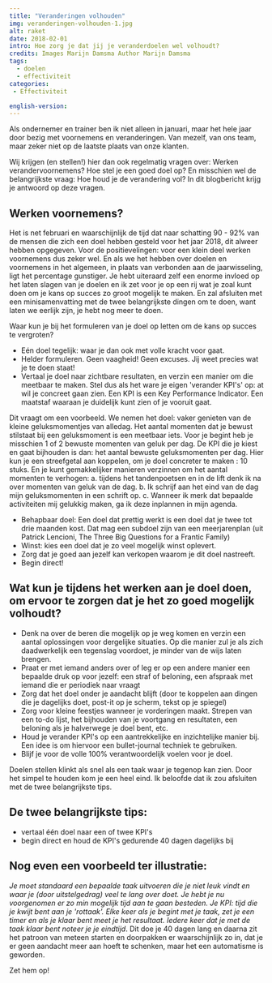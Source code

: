 ```yaml
---
title: "Veranderingen volhouden"
img: veranderingen-volhouden-1.jpg
alt: raket
date: 2018-02-01
intro: Hoe zorg je dat jij je veranderdoelen wel volhoudt?
credits: Images Marijn Damsma Author Marijn Damsma
tags:
  - doelen
  - effectiviteit
categories:
 - Effectiviteit

english-version:
---
```

Als ondernemer en trainer ben ik niet alleen in januari, maar het hele jaar door bezig met voornemens en veranderingen. Van mezelf, van ons team, maar zeker niet op de laatste plaats van onze klanten.

Wij krijgen (en stellen!) hier dan ook regelmatig vragen over: Werken verandervoornemens? Hoe stel je een goed doel op? En misschien wel de belangrijkste vraag: Hoe houd je de verandering vol? In dit blogbericht krijg je antwoord op deze vragen.

## Werken voornemens?

Het is net februari en waarschijnlijk de tijd dat naar schatting 90 - 92% van de mensen die zich een doel hebben gesteld voor het jaar 2018, dit alweer hebben opgegeven. Voor de positievelingen: voor een klein deel werken voornemens dus zeker wel. En als we het hebben over doelen en voornemens in het algemeen, in plaats van verbonden aan de jaarwisseling, ligt het percentage gunstiger. Je hebt uiteraard zelf een enorme invloed op het laten slagen van je doelen en ik zet voor je op een rij wat je zoal kunt doen om je kans op succes zo groot mogelijk te maken. En zal afsluiten met een minisamenvatting met de twee belangrijkste dingen om te doen, want laten we eerlijk zijn, je hebt nog meer te doen.


Waar kun je bij het formuleren van je doel op letten om de kans op succes te vergroten?

* Eén doel tegelijk: waar je dan ook met volle kracht voor gaat.
* Helder formuleren. Geen vaagheid! Geen excuses. Jij weet precies wat je te doen staat!
* Vertaal je doel naar zichtbare resultaten, en verzin een manier om die meetbaar te maken. Stel dus als het ware je eigen 'verander KPI's' op: at wil je concreet gaan zien. Een KPI is een Key Performance Indicator. Een maatstaf waaraan je duidelijk kunt zien of je vooruit gaat.


Dit vraagt om een voorbeeld. We nemen het doel: vaker genieten van de kleine geluksmomentjes van alledag. Het aantal momenten dat je bewust stilstaat bij een geluksmoment is een meetbaar iets. Voor je begint heb je misschien 1 of 2 bewuste momenten van geluk per dag. De KPI die je kiest en gaat bijhouden is dan: het aantal bewuste geluksmomenten per dag. Hier kun je een streefgetal aan koppelen, om je doel concreter te maken : 10 stuks. En je kunt gemakkelijker manieren verzinnen om het aantal momenten te verhogen: a. tijdens het tandenpoetsen en in de lift denk ik na over momenten van geluk van de dag. b. Ik schrijf aan het eind van de dag mijn geluksmomenten in een schrift op. c. Wanneer ik merk dat bepaalde activiteiten mij gelukkig maken, ga ik deze inplannen in mijn agenda.


* Behapbaar doel: Een doel dat prettig werkt is een doel dat je twee tot drie maanden kost. Dat mag een subdoel zijn van een meerjarenplan (uit Patrick Lencioni, The Three Big Questions for a Frantic Family)
* Winst: kies een doel dat je zo veel mogelijk winst oplevert.
* Zorg dat je goed aan jezelf kan verkopen waarom je dit doel nastreeft.
* Begin direct!


## Wat kun je tijdens het werken aan je doel doen, om ervoor te zorgen dat je het zo goed mogelijk volhoudt?


* Denk na over de beren die mogelijk op je weg komen en verzin een aantal oplossingen voor dergelijke situaties. Op die manier zul je als zich daadwerkelijk een tegenslag voordoet, je minder van de wijs laten brengen.
* Praat er met iemand anders over of leg er op een andere manier een bepaalde druk op voor jezelf: een straf of beloning, een afspraak met iemand die er periodiek naar vraagt
* Zorg dat het doel onder je aandacht blijft (door te koppelen aan dingen die je dagelijks doet, post-it op je scherm, tekst op je spiegel)
* Zorg voor kleine feestjes wanneer je vorderingen maakt. Strepen van een to-do lijst, het bijhouden van je voortgang en resultaten, een beloning als je halverwege je doel bent, etc.
* Houd je verander KPI's op een aantrekkelijke en inzichtelijke manier bij. Een idee is om hiervoor een bullet-journal techniek te gebruiken.
* Blijf je voor de volle 100% verantwoordelijk voelen voor je doel.

Doelen stellen klinkt als snel als een taak waar je tegenop kan zien. Door het simpel te houden kom je een heel eind. Ik beloofde dat ik zou afsluiten met de twee belangrijkste tips.

## De twee belangrijkste tips:


* vertaal één doel naar een of twee KPI's
* begin direct en houd de KPI's gedurende 40 dagen dagelijks bij


## Nog even een voorbeeld ter illustratie:


*Je moet standaard een bepaalde taak uitvoeren die je niet leuk vindt en waar je (door uitstelgedrag) veel te lang over doet. Je hebt je nu voorgenomen er zo min mogelijk tijd aan te gaan besteden. Je KPI: tijd die je kwijt bent aan je 'rottaak'. Elke keer als je begint met je taak, zet je een timer en als je klaar bent meet je het resultaat. Iedere keer dat je met de taak klaar bent noteer je je eindtijd*. Dit doe je 40 dagen lang en daarna zit het patroon van meteen starten en doorpakken er waarschijnlijk zo in, dat je er geen aandacht meer aan hoeft te schenken, maar het een automatisme is geworden.


Zet hem op!